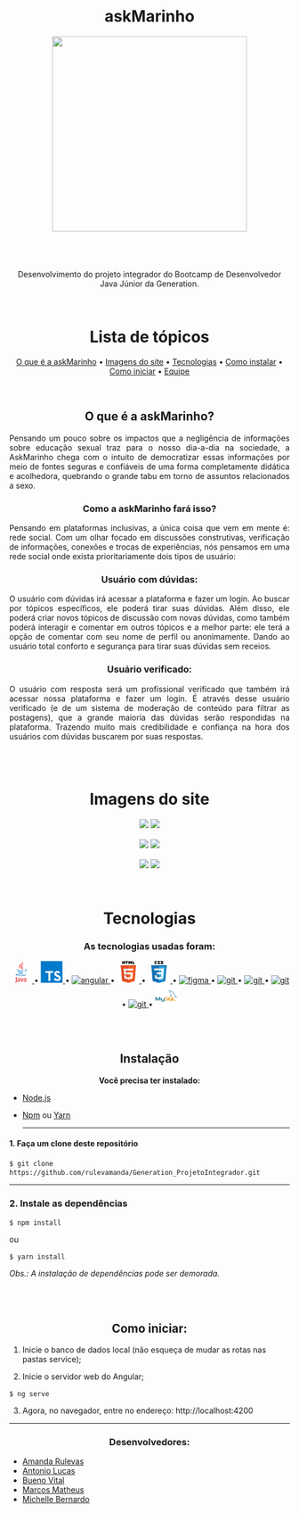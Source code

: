 <h1 align = center>askMarinho</h1>

<div align=center>

  <img src="https://i.imgur.com/lCWrvD5.png" width=350px height=350px>
  
  <br>
  <br>
  <br>
  <br>
  
  <p>Desenvolvimento do projeto integrador do Bootcamp de Desenvolvedor Java Júnior da Generation.</h2>
  
</div>

<br>

<div>
  <h1 align=center>Lista de tópicos</h1>
  <p align="center">
     <a href="#o-que-e">O que é a askMarinho</a> •
     <a href="#site">Imagens do site</a> •
     <a href="#tecnologias">Tecnologias</a> • 
     <a href="#instalacao">Como instalar</a> • 
     <a href="#inicio">Como iniciar</a> •
     <a href="#equipe">Equipe</a>  
    
  </p>
</div>
  
  <br>
  
<div>
  <h2 id="o-que-e" align = center>O que é a askMarinho?</h2>

<p align = justify>Pensando um pouco sobre os impactos que a negligência de informações sobre educação sexual traz para o nosso dia-a-dia na sociedade, a AskMarinho chega com o intuito de democratizar essas informações por meio de fontes seguras e confiáveis de uma forma completamente didática e acolhedora, quebrando o grande tabu em torno de assuntos relacionados a sexo.

   <br>
  
<h3 align=center>Como a askMarinho fará isso?</h2>

<p align = justify>Pensando em plataformas inclusivas, a única coisa que vem em mente é: rede social. Com um olhar focado em discussões construtivas, verificação de informações, conexões e trocas de experiências, nós pensamos em uma rede social onde exista prioritariamente dois tipos de usuário:

   <br>
   
<h3 align=center>Usuário com dúvidas:</h2>

<p align = justify>O usuário com dúvidas irá acessar a plataforma e fazer um login. Ao buscar por tópicos específicos, ele poderá tirar suas dúvidas. Além disso, ele poderá criar novos tópicos de discussão com novas dúvidas, como também poderá interagir e comentar em outros tópicos e a melhor parte: ele terá a opção de comentar com seu nome de perfil ou anonimamente. Dando ao usuário total conforto e segurança para tirar suas dúvidas sem receios.

  <br>
   
<h3 align=center>Usuário verificado:</h2> 

<p align = justify>O usuário com resposta será um profissional verificado que também irá acessar nossa plataforma e fazer um login. É através desse usuário verificado (e de um sistema de moderação de conteúdo para filtrar as postagens), que a grande maioria das dúvidas serão respondidas na plataforma. Trazendo muito mais credibilidade e confiança na hora dos usuários com dúvidas buscarem por suas respostas.
</div>

   <br>
   <br>
  
  <h1 id='site' align=center>Imagens do site</h1>
  
<div align=center>

  <img  src="https://i.imgur.com/XMnSRrX.png"> <img src="https://i.imgur.com/hakAMkX.png">
  <br><br>
  <img  src="https://i.imgur.com/4JdD108.png"> <img src="https://i.imgur.com/BDPohW2.png">
  <br><br>
  <img src="https://i.imgur.com/9Du6F0k.png"> <img  src="https://i.imgur.com/jOh4lwo.png">
  
</div>
  
  <br>
  
  
  
  <div>
  
  <h1 align=center id="tecnologias">Tecnologias</h1>
  
  <h3 align=center>As tecnologias usadas foram:</h3>
  
<p align=center>

  <a href="https://developer.mozilla.org/en-US/docs/Glossary/Java" target="_blank">
    <img src="https://github.com/devicons/devicon/blob/master/icons/java/java-original-wordmark.svg" alt="java" width="40" height="40"/>
  </a> •

  <a href="https://www.typescriptlang.org/" target="_blank">
    <img src="https://raw.githubusercontent.com/devicons/devicon/master/icons/typescript/typescript-original.svg" alt="typescript" width="40" height="40"/>
  </a> •

<a href="https://angular.io" target="_blank">
  <img src="https://angular.io/assets/images/logos/angular/angular.svg" alt="angular" width="40" height="40"/>
</a> •

<a href="https://www.w3.org/html/" target="_blank">
  <img src="https://raw.githubusercontent.com/devicons/devicon/master/icons/html5/html5-original-wordmark.svg" alt="html5" width="40" height="40"/>
</a> •

<a href="https://www.w3schools.com/css/" target="_blank">
  <img src="https://raw.githubusercontent.com/devicons/devicon/master/icons/css3/css3-original-wordmark.svg" alt="css3" width="40" height="40"/>
</a> •

<a href="https://www.figma.com/" target="_blank">
  <img src="https://www.vectorlogo.zone/logos/figma/figma-icon.svg" alt="figma" width="40" height="40"/>
</a> •

<a href="https://git-scm.com/" target="_blank">
  <img src="https://www.vectorlogo.zone/logos/git-scm/git-scm-icon.svg" alt="git" width="40" height="40"/>
</a> •

  <a href="https://git-scm.com/" target="_blank">
  <img src="https://www.vectorlogo.zone/logos/springio/springio-icon.svg" alt="git" width="40" height="40"/>
</a> •

<a href="https://git-scm.com/" target="_blank">
  <img src="https://www.vectorlogo.zone/logos/getbootstrap/getbootstrap-icon.svg" alt="git" width="40" height="40"/>
</a> •

<a href="https://git-scm.com/" target="_blank">
  <img src="https://www.vectorlogo.zone/logos/nodejs/nodejs-icon.svg" alt="git" width="40" height="40"/>
</a> •

<a href="https://www.mysql.com/" target="_blank">
  <img src="https://raw.githubusercontent.com/devicons/devicon/master/icons/mysql/mysql-original-wordmark.svg" alt="mysql" width="40" height="40"/>
</a>

</p>

  <br>
  <br>

</div>


<div>

  <h2 id="instalacao" align=center>Instalação</h2>

<p align=center><strong>Você precisa ter instalado:</strong></p>
  
- [Node.js](https://nodejs.org/en/)
- [Npm](https://www.npmjs.com/) ou [Yarn](https://yarnpkg.com/)


  ---
#### 1. Faça um clone deste repositório
```
$ git clone https://github.com/rulevamanda/Generation_ProjetoIntegrador.git
```
---
### 2. Instale as dependências
```
$ npm install
```
ou
```
$ yarn install
```

*Obs.: A instalação de dependências pode ser demorada.* 
  
  <br>
  <br>

  <h2 id="inicio" align=center>Como iniciar:</h2>

1. Inicie o banco de dados local (não esqueça de mudar as rotas nas pastas service);
  
2. Inicie o servidor web do Angular;
```
$ ng serve
```
3. Agora, no navegador, entre no endereço: http://localhost:4200

</div>
  
   
  <hr>


<h3 align=center id="equipe">Desenvolvedores: </h3>
   <ul>
    <li><a href="https://github.com/rulevamanda">Amanda Rulevas</a></li>
    <li><a href="https://github.com/AntLucas">Antonio Lucas</a></li>
    <li><a href="https://github.com/vjbueno">Bueno Vital</a></li>
    <li><a href="https://github.com/Matheus251170">Marcos Matheus</a></li>
    <li><a href="https://github.com/chellebernardo">Michelle Bernardo</a></li>
  </ul>

